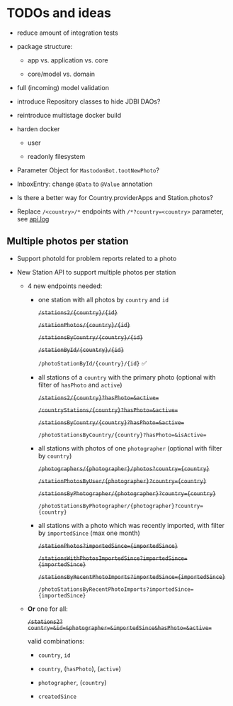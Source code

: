 # TODOs and ideas

- reduce amount of integration tests

- package structure:

    - app vs. application vs. core

    - core/model vs. domain

- full (incoming) model validation

- introduce Repository classes to hide JDBI DAOs?

- reintroduce multistage docker build

- harden docker

    - user

    - readonly filesystem

- Parameter Object for `MastodonBot.tootNewPhoto`?

- InboxEntry: change `@Data` to `@Value` annotation

- Is there a better way for Country.providerApps and Station.photos?

- Replace `/<country>/*` endpoints with `/*?country=<country>` parameter, see [api.log](api.log)

## Multiple photos per station

- Support photoId for problem reports related to a photo

- New Station API to support multiple photos per station

    - 4 new endpoints needed:

        - one station with all photos by `country` and `id`

          ~~`/stations2/{country}/{id}`~~

          ~~`/stationPhotos/{country}/{id}`~~

          ~~`/stationsByCountry/{country}/{id}`~~

          ~~`/stationById/{country}/{id}`~~

          `/photoStationById/{country}/{id}` ✅

        - all stations of a `country` with the primary photo (optional with filter of `hasPhoto` and `active`)

          ~~`/stations2/{country}?hasPhoto=&active=`~~

          ~~`/countryStations/{country}?hasPhoto=&active=`~~

          ~~`/stationsByCountry/{country}?hasPhoto=&active=`~~

          `/photoStationsByCountry/{country}?hasPhoto=&isActive=`

        - all stations with photos of one `photographer` (optional with filter by `country`)

          ~~`/photographers/{photographer}/photos?country={country}`~~

          ~~`/stationPhotosByUser/{photographer}?country={country}`~~

          ~~`/stationsByPhotographer/{photographer}?country={country}`~~

          `/photoStationsByPhotographer/{photographer}?country={country}`

        - all stations with a photo which was recently imported, with filter by `importedSince` (max one month)

          ~~`/stationPhotos?importedSince={importedSince}`~~

          ~~`/stationsWithPhotosImportedSince?importedSince={importedSince}`~~

          ~~`/stationsByRecentPhotoImports?importedSince={importedSince}`~~

          `/photoStationsByRecentPhotoImports?importedSince={importedSince}`

    - **Or** one for all:

      ~~`/stations2?country=&id=&photographer=&importedSince&hasPhoto=&active=`~~

      valid combinations:

        - `country`, `id`

        - `country`, (`hasPhoto`), (`active`)

        - `photographer`, (`country`)

        - `createdSince`
